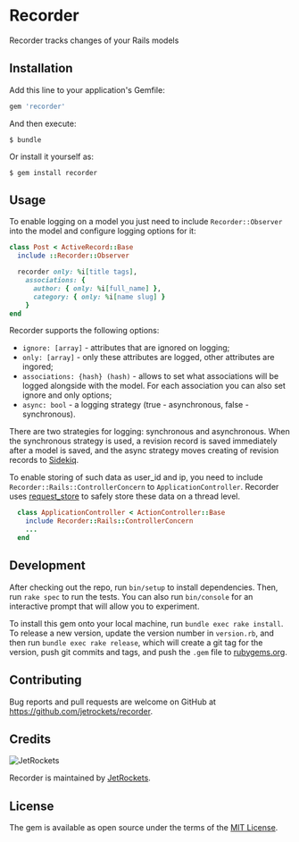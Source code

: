 # Recorder

Recorder tracks changes of your Rails models

## Installation

Add this line to your application's Gemfile:

```ruby
gem 'recorder'
```

And then execute:

    $ bundle

Or install it yourself as:

    $ gem install recorder

## Usage

To enable logging on a model you just need to include `Recorder::Observer` into the model and configure logging options for it:

``` ruby
class Post < ActiveRecord::Base
  include ::Recorder::Observer

  recorder only: %i[title tags],
    associations: {
      author: { only: %i[full_name] },
      category: { only: %i[name slug] }
    }
end
```

Recorder supports the following options:

 * `ignore: [array]` - attributes that are ignored on logging;
 * `only: [array]` - only these attributes are logged, other attributes are ingored;
 * `associations: {hash} (hash)` - allows to set what associations will be logged alongside with the model. For each association you can also set ignore and only options;
 * `async: bool` - a logging strategy (true - asynchronous, false - synchronous).

There are two strategies for logging: synchronous and asynchronous. When the synchronous strategy is used, a revision record is saved immediately after a model is saved, and the async strategy moves creating of revision records to [Sidekiq](https://github.com/mperham/sidekiq).

To enable storing of such data as user_id and ip, you need to include `Recorder::Rails::ControllerConcern` to `ApplicationController`. Recorder uses [request_store](https://github.com/steveklabnik/request_store) to safely store these data on a thread level.

``` ruby
  class ApplicationController < ActionController::Base
    include Recorder::Rails::ControllerConcern
    ...
  end
```

## Development

After checking out the repo, run `bin/setup` to install dependencies. Then, run `rake spec` to run the tests. You can also run `bin/console` for an interactive prompt that will allow you to experiment.

To install this gem onto your local machine, run `bundle exec rake install`. To release a new version, update the version number in `version.rb`, and then run `bundle exec rake release`, which will create a git tag for the version, push git commits and tags, and push the `.gem` file to [rubygems.org](https://rubygems.org).

## Contributing

Bug reports and pull requests are welcome on GitHub at https://github.com/jetrockets/recorder.

## Credits

![JetRockets](https://media.jetrockets.pro/jetrockets-white.png)

Recorder is maintained by [JetRockets](https://www.jetrockets.pro]).

## License

The gem is available as open source under the terms of the [MIT License](http://opensource.org/licenses/MIT).

